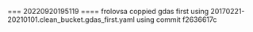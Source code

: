 === 20220920195119 ====
frolovsa coppied gdas first using 20170221-20210101.clean_bucket.gdas_first.yaml
using commit f2636617c

